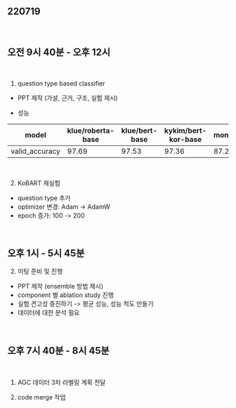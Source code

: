## 220719

<br>

## 오전 9시 40분 - 오후 12시

<br>

1. question type based classifier

- PPT 제작 (가설, 근거, 구조, 실험 제시)

- 성능

|model|klue/roberta-base|klue/bert-base|kykim/bert-kor-base|monologg/distilkobert|
|-|-|-|-|-|
|valid_accuracy|97.69|97.53|97.36|87.22|

<br>

2. KoBART 재실험

- question type 추가
- optimizer 변경: Adam -> AdamW
- epoch 증가: 100 -> 200

<br>

## 오후 1시 - 5시 45분

2. 미팅 준비 및 진행
- PPT 제작 (ensemble 방법 제시)
- component 별 ablation study 진행
- 실험 견고성 증진하기 -> 평균 성능, 성능 척도 만들기
- 데이터에 대한 분석 필요

<br>

## 오후 7시 40분 - 8시 45분

<br>

1. AGC 데이터 3차 라벨링 계획 전달

2. code merge 작업